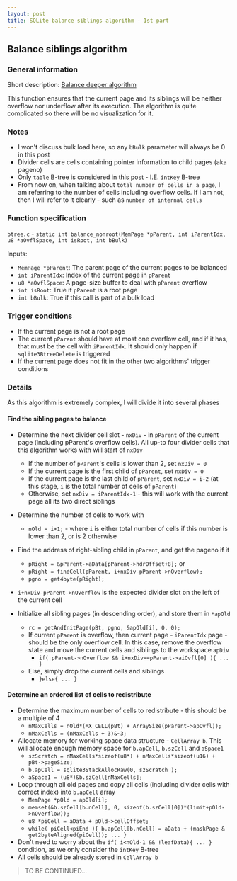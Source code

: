 ```yaml
---
layout: post
title: SQLite balance siblings algorithm - 1st part
---
```


## Balance siblings algorithm

### General information

Short description: [Balance deeper algorithm](https://www.sqlite.org/btreemodule.html#balance_siblings)

This function ensures that the current page and its siblings will be neither overflow nor underflow after its execution. The algorithm is quite complicated so there will be no visualization for it.

### Notes

- I won't discuss bulk load here, so any `bBulk` parameter will always be 0 in this post
- Divider cells are cells containing pointer information to child pages (aka pageno)
- Only `table` B-tree is considered in this post - I.E. `intKey` B-tree
- From now on, when talking about `total number of cells in a page`, I am referring to the number of cells including overflow cells. If I am not, then I will refer to it clearly - such as `number of internal cells`

### Function specification

`btree.c` - `static int balance_nonroot(MemPage *pParent, int iParentIdx, u8 *aOvflSpace, int isRoot, int bBulk)`

Inputs:

- `MemPage *pParent`: The parent page of the current pages to be balanced
- `int iParentIdx`: Index of the current page in `pParent`
- `u8 *aOvflSpace`: A page-size buffer to deal with `pParent` overflow
- `int isRoot`: True if `pParent` is a root page
- `int bBulk`: True if this call is part of a bulk load

### Trigger conditions

- If the current page is not a root page
- The current `pParent` should have at most one overflow cell, and if it has, that must be the cell with `iParentIdx`. It should only happen if `sqlite3BtreeDelete` is triggered
- If the current page does not fit in the other two algorithms' trigger conditions

### Details

As this algorithm is extremely complex, I will divide it into several phases

#### Find the sibling pages to balance

- Determine the next divider cell slot - `nxDiv` - in `pParent` of the current page (including pParent's overflow cells). All up-to four divider cells that this algorithm works with will start of `nxDiv`
  - If the number of `pParent`'s cells is lower than 2, set `nxDiv = 0`
  - If the current page is the first child of `pParent`, set `nxDiv = 0`
  - If the current page is the last child of `pParent`, set `nxDiv = i-2` (at this stage, `i` is the total number of cells of `pParent`)
  - Otherwise, set `nxDiv = iParentIdx-1` - this will work with the current page all its two direct siblings

- Determine the number of cells to work with
  - `nOld = i+1;` - where `i` is either total number of cells if this number is lower than 2, or is 2 otherwise

- Find the address of right-sibling child in `pParent`, and get the pageno if it
  - `pRight = &pParent->aData[pParent->hdrOffset+8];` or
  - `pRight = findCell(pParent, i+nxDiv-pParent->nOverflow);`
  - `pgno = get4byte(pRight);`

- `i+nxDiv-pParent->nOverflow` is the expected divider slot on the left of the current cell

- Initialize all sibling pages (in descending order), and store them in `*apOld`
  - `rc = getAndInitPage(pBt, pgno, &apOld[i], 0, 0);`
  - If current `pParent` is overflow, then current page - `iParentIdx` page - should be the only overflow cell. In this case, remove the overflow state and move the current cells and siblings to the workspace `apDiv`
    - `if( pParent->nOverflow && i+nxDiv==pParent->aiOvfl[0] ){ ... }`
  - Else, simply drop the current cells and siblings
    - `}else{ ... }`

#### Determine an ordered list of cells to redistribute

- Determine the maximum number of cells to redistribute - this should be a multiple of 4
  - `nMaxCells = nOld*(MX_CELL(pBt) + ArraySize(pParent->apOvfl));`
  - `nMaxCells = (nMaxCells + 3)&~3;`
- Allocate memory for working space data structure - `CellArray b`. This will allocate enough memory space for `b.apCell`, `b.szCell` and `aSpace1`
  - `szScratch = nMaxCells*sizeof(u8*) + nMaxCells*sizeof(u16) + pBt->pageSize;`
  - `b.apCell = sqlite3StackAllocRaw(0, szScratch );`
  - `aSpace1 = (u8*)&b.szCell[nMaxCells];`
- Loop through all old pages and copy all cells (including divider cells with correct index) into `b.apCell` array
  - `MemPage *pOld = apOld[i];`
  - `memset(&b.szCell[b.nCell], 0, sizeof(b.szCell[0])*(limit+pOld->nOverflow));`
  - `u8 *piCell = aData + pOld->cellOffset;`
  - `while( piCell<piEnd ){ b.apCell[b.nCell] = aData + (maskPage & get2byteAligned(piCell)); ... }`
- Don't need to worry about the `if( i<nOld-1 && !leafData){ ... }` condition, as we only consider the `intKey` B-tree
- All cells should be already stored in `CellArray b`

> TO BE CONTINUED...